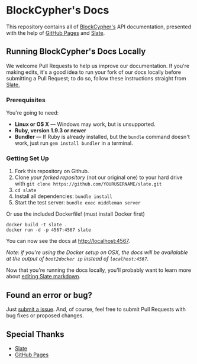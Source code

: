 BlockCypher's Docs
========

This repository contains all of [BlockCypher's](http://www.blockcypher.com) API documentation, presented with the help of [GitHub Pages](https://pages.github.com/) and [Slate](https://github.com/tripit/slate).

Running BlockCypher's Docs Locally
------------------------------

We welcome Pull Requests to help us improve our documentation. If you're making edits, it's a good idea to run your fork of our docs locally before submitting a Pull Request; to do so, follow these instructions straight from [Slate.](https://github.com/tripit/slate)

### Prerequisites

You're going to need:

 - **Linux or OS X** — Windows may work, but is unsupported.
 - **Ruby, version 1.9.3 or newer**
 - **Bundler** — If Ruby is already installed, but the `bundle` command doesn't work, just run `gem install bundler` in a terminal.

### Getting Set Up

 1. Fork this repository on Github.
 2. Clone *your forked repository* (not our original one) to your hard drive with `git clone https://github.com/YOURUSERNAME/slate.git`
 3. `cd slate`
 4. Install all dependencies: `bundle install`
 5. Start the test server: `bundle exec middleman server`

Or use the included Dockerfile! (must install Docker first)

```shell
docker build -t slate .
docker run -d -p 4567:4567 slate
```

You can now see the docs at <http://localhost:4567>. 

*Note: if you're using the Docker setup on OSX, the docs will be
availalable at the output of `boot2docker ip` instead of `localhost:4567`.*

Now that you're running the docs locally, you'll probably want to learn more about [editing Slate markdown](https://github.com/tripit/slate/wiki/Markdown-Syntax).

Found an error or bug?
--------------------

Just [submit a issue](https://github.com/blockcypher/docs/issues). And, of course, feel free to submit Pull Requests with bug fixes or proposed changes.

Special Thanks
--------------------
- [Slate](https://github.com/tripit/slate)
- [GitHub Pages](https://pages.github.com/)
